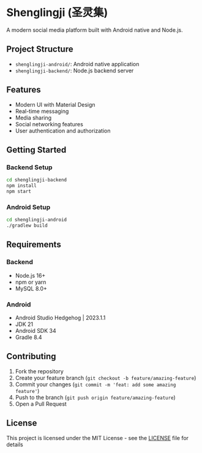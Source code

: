 # Shenglingji (圣灵集)

A modern social media platform built with Android native and Node.js.

## Project Structure

- `shenglingji-android/`: Android native application
- `shenglingji-backend/`: Node.js backend server

## Features

- Modern UI with Material Design
- Real-time messaging
- Media sharing
- Social networking features
- User authentication and authorization

## Getting Started

### Backend Setup

```bash
cd shenglingji-backend
npm install
npm start
```

### Android Setup

```bash
cd shenglingji-android
./gradlew build
```

## Requirements

### Backend
- Node.js 16+
- npm or yarn
- MySQL 8.0+

### Android
- Android Studio Hedgehog | 2023.1.1
- JDK 21
- Android SDK 34
- Gradle 8.4

## Contributing

1. Fork the repository
2. Create your feature branch (`git checkout -b feature/amazing-feature`)
3. Commit your changes (`git commit -m 'feat: add some amazing feature'`)
4. Push to the branch (`git push origin feature/amazing-feature`)
5. Open a Pull Request

## License

This project is licensed under the MIT License - see the [LICENSE](LICENSE) file for details 
